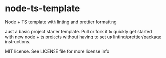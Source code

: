 # node-ts-template
Node + TS template with linting and prettier formatting

Just a basic project starter template.  Pull or fork it to quickly get started with new node + ts projects without having to set up linting/prettier/package instructions.

MIT license. See LICENSE file for more license info

